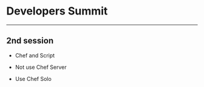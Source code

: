 # Developers Summit 

-----

## 2nd session

* Chef and Script

* Not use Chef Server
* Use Chef Solo


